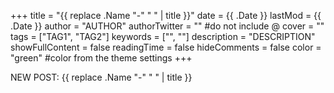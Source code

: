 +++
title = "{{ replace .Name "-" " " | title }}"
date =  {{ .Date }}
lastMod =  {{ .Date }}
author = "AUTHOR"
authorTwitter = "" #do not include @
cover = ""
tags = ["TAG1", "TAG2"]
keywords = ["", ""]
description = "DESCRIPTION"
showFullContent = false
readingTime = false
hideComments = false
color = "green" #color from the theme settings
+++

NEW POST: {{ replace .Name "-" " " | title }}
